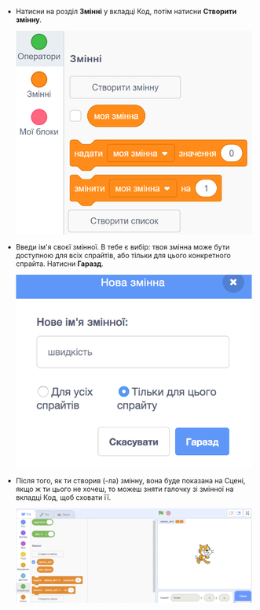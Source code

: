 + Натисни на розділ **Змінні** у вкладці Код, потім натисни **Створити змінну**.
    
    ![Блоки Змінні](images/data-blocks.png)

+ Введи ім'я своєї змінної. В тебе є вибір: твоя змінна може бути доступною для всіх спрайтів, або тільки для цього конкретного спрайта. Натисни **Гаразд**.
    
    ![Створити змінну](images/create-variable.png)

+ Після того, як ти створив (-ла) змінну, вона буде показана на Сцені, якщо ж ти цього не хочеш, то можеш зняти галочку зі змінної на вкладці Код, щоб сховати її.
    
    ![Змінна на Сцені](images/variable-show.png)